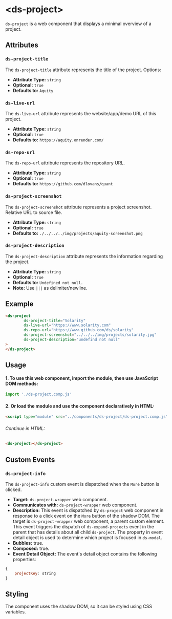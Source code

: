 # &lt;ds-project&gt;
`ds-project` is a web component that displays a minimal overview of a project.

## Attributes

### `ds-project-title`
The `ds-project-title` attribute represents the title of the project. Options:
- **Attribute Type:** `string`
- **Optional:** `true`
- **Defaults to:** `Aquity`

### `ds-live-url`
The `ds-live-url` attribute represents the website/app/demo URL of this project.
- **Attribute Type:** `string`
- **Optional:** `true`
- **Defaults to:** `https://aquity.onrender.com/`

### `ds-repo-url`
The `ds-repo-url` attribute represents the repository URL.
- **Attribute Type:** `string`
- **Optional:** `true`
- **Defaults to:** `https://github.com/dlovans/quant`

### `ds-project-screenshot`
The `ds-project-screenshot` attribute represents a project screenshot. Relative URL to source file.
- **Attribute Type:** `string`
- **Optional:** `true`
- **Defaults to:** `./../../../img/projects/aquity-screenshot.png`

### `ds-project-description`
The `ds-project-description` attribute represents the information regarding the project.
- **Attribute Type:** `string`
- **Optional:** `true`
- **Defaults to:** `Undefined not null.`
- **Note:** Use `|||` as delimiter/newline.

## Example

```html
<ds-project
        ds-project-title="Solarity"
        ds-live-url="https://www.solarity.com"
        ds-repo-url="https://www.github.com/ds/solarity"
        ds-project-screenshot="../../../img/projects/solarity.jpg"
        ds-project-description="undefind not null"
>
</ds-project>
```

## Usage

#### 1. To use this web component, import the module, then use JavaScript DOM methods:
```javascript
import './ds-project.comp.js'
```

#### 2. Or load the module and use the component declaratively in HTML:
```html
<script type="module" src="../components/ds-project/ds-project.comp.js"></script>
```

###### Continue in HTML:
```html
<ds-project></ds-project>
```

## Custom Events

### `ds-project-info`
The `ds-project-info` custom event is dispatched when the `More` button is clicked.

- **Target:** `ds-project-wrapper` web component.
- **Communicates with:** `ds-project-wrapper` web component.
- **Description:** This event is dispatched by `ds-project` web component in response to a click event on the `More` button of the shadow DOM. The target is `ds-project-wrapper` web component, a parent custom element. This event triggers the dispatch of `ds-expand-projects` event in the parent that has details about all child `ds-project`. The property in event detail object is used to determine which project is focused in `ds-modal`.
- **Bubbles:** true.
- **Composed:** true.
- **Event Detail Object:** The event's detail object contains the following properties:
```javascript
{
    projectKey: string
}
```

## Styling
The component uses the shadow DOM, so it can be styled using CSS variables.

